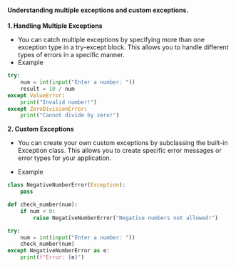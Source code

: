 #### Understanding multiple exceptions and custom exceptions.

<b>1. Handling Multiple Exceptions</b>
- You can catch multiple exceptions by specifying more than one exception type in a try-except block. This allows you to handle different types of errors in a specific manner.
- Example

```python
try:
    num = int(input("Enter a number: "))
    result = 10 / num
except ValueError:
    print("Invalid number!")
except ZeroDivisionError:
    print("Cannot divide by zero!")
```

<b>2. Custom Exceptions</b>
- You can create your own custom exceptions by subclassing the built-in Exception class. This allows you to create specific error messages or error types for your application.

- Example

```python
class NegativeNumberError(Exception):
    pass

def check_number(num):
    if num < 0:
        raise NegativeNumberError("Negative numbers not allowed!")

try:
    num = int(input("Enter a number: "))
    check_number(num)
except NegativeNumberError as e:
    print(f"Error: {e}")

```

